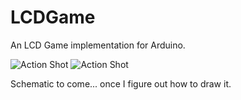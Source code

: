 LCDGame
=======

An LCD Game implementation for Arduino.

![Action Shot](https://synchinfeelin.blob.core.windows.net/wordpress/WP_20141109_001.jpg)
![Action Shot](https://synchinfeelin.blob.core.windows.net/wordpress/WP_20141109_001.jpg)

Schematic to come... once I figure out how to draw it.
